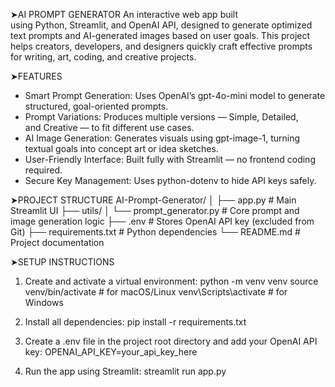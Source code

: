 ➤AI PROMPT GENERATOR
An interactive web app built using Python, Streamlit, and OpenAI API, designed to generate optimized text prompts and AI-generated images based on user goals. This project helps creators, developers, and designers quickly craft effective prompts for writing, art, coding, and creative projects.

➤FEATURES
* Smart Prompt Generation: Uses OpenAI’s gpt-4o-mini model to generate structured, goal-oriented prompts.
* Prompt Variations: Produces multiple versions — Simple, Detailed, and Creative — to fit different use cases.
* AI Image Generation: Generates visuals using gpt-image-1, turning textual goals into concept art or idea sketches.
* User-Friendly Interface: Built fully with Streamlit — no frontend coding required.
* Secure Key Management: Uses python-dotenv to hide API keys safely.

➤PROJECT STRUCTURE
AI-Prompt-Generator/
│
├── app.py                        # Main Streamlit UI
├── utils/
│   └── prompt_generator.py       # Core prompt and image generation logic
├── .env                          # Stores OpenAI API key (excluded from Git)
├── requirements.txt              # Python dependencies
└── README.md                     # Project documentation

➤SETUP INSTRUCTIONS
1. Create and activate a virtual environment: python -m venv venv source venv/bin/activate # for macOS/Linux venv\Scripts\activate # for Windows

2. Install all dependencies: pip install -r requirements.txt

3. Create a .env file in the project root directory and add your OpenAI API key: OPENAI_API_KEY=your_api_key_here

4. Run the app using Streamlit: streamlit run app.py

